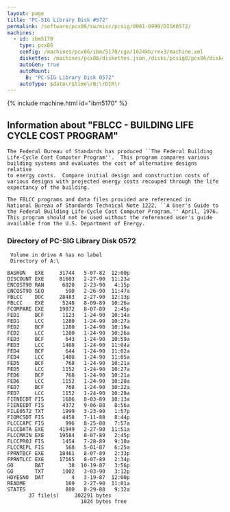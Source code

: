 ```yaml
---
layout: page
title: "PC-SIG Library Disk #572"
permalink: /software/pcx86/sw/misc/pcsig/0001-0999/DISK0572/
machines:
  - id: ibm5170
    type: pcx86
    config: /machines/pcx86/ibm/5170/cga/1024kb/rev3/machine.xml
    diskettes: /machines/pcx86/diskettes.json,/disks/pcsig0/pcx86/diskettes.json
    autoGen: true
    autoMount:
      B: "PC-SIG Library Disk 0572"
    autoType: $date\r$time\rB:\rDIR\r
---
```


{% include machine.html id="ibm5170" %}

## Information about "FBLCC - BUILDING LIFE CYCLE COST PROGRAM"

    The Federal Bureau of Standards has produced ``The Federal Building
    Life-Cycle Cost Computer Program''.  This program compares various
    building systems and evaluates the cost of alternative designs relative
    to energy costs.  Compare initial design and construction costs of
    various designs with projected energy costs recouped through the life
    expectancy of the building.
    
    The FBLCC programs and data files provided are referenced in
    National Bureau of Standards Technical Note 1222, ``A User's Guide to
    the Federal Building Life-Cycle Cost Computer Program.'' April, 1976.
    This program should not be used without the referenced user's guide
    available from the U.S. Department of Energy.

### Directory of PC-SIG Library Disk 0572

     Volume in drive A has no label
     Directory of A:\

    BASRUN   EXE     31744   5-07-82  12:00p
    DISCOUNT EXE     81603   2-27-90  11:23a
    ENCOST90 RAN      6020   2-23-90   4:15p
    ENCOST90 SEQ       590   2-26-90  11:47a
    FBLCC    DOC     28483   2-27-90  12:13p
    FBLCC    EXE      5248   8-09-89  10:26a
    FCOMPARE EXE     19072   8-07-89   2:45p
    FED1     BCF      1123   1-24-90  10:14a
    FED1     LCC      1280   1-24-90  10:27a
    FED2     BCF      1280   1-24-90  10:19a
    FED2     LCC      1280   1-24-90  10:26a
    FED3     BCF       643   1-24-90  10:59a
    FED3     LCC      1408   1-24-90  11:04a
    FED4     BCF       644   1-24-90  11:02a
    FED4     LCC      1408   1-24-90  11:05a
    FED5     BCF       768   1-24-90  10:21a
    FED5     LCC      1152   1-24-90  10:27a
    FED6     BCF       768   1-24-90  10:21a
    FED6     LCC      1152   1-24-90  10:28a
    FED7     BCF       768   1-24-90  10:22a
    FED7     LCC      1152   1-24-90  10:28a
    FIENECDT FIS      1686   8-03-89  10:13a
    FIENEEDT FIS      4372   9-06-88   8:56a
    FILE0572 TXT      1999   3-23-90   1:57p
    FIOMCSDT FIS      4458   7-11-88   8:44p
    FLCCCAPC FIS       996   8-25-88   7:57a
    FLCCDATA EXE     41949   2-27-90  11:51a
    FLCCMAIN EXE     19584   8-07-89   2:45p
    FLCCPROJ FIS      1454   7-28-89   9:10a
    FLCCREPL FIS       568   5-01-87   6:25a
    FPRNTBCF EXE     18461   8-07-89   2:33p
    FPRNTLCC EXE     17165   8-07-89   2:34p
    GO       BAT        38  10-19-87   3:56p
    GO       TXT      1002   3-03-90   3:12p
    HDYESNO  DAT         4   3-19-87  12:00p
    README             169   2-27-90  11:01a
    STATES             800   8-29-88   9:32a
           37 file(s)     302291 bytes
                            1024 bytes free
